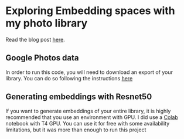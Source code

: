 # Exploring Embedding spaces with my photo library

Read the blog post [here](https://guillermoch.com/exploring-embedding-spaces-with-my-photo-library-c53bf23f35b9).

## Google Photos data
In order to run this code, you will need to download an export of your library. You can do so following the instructions
[here](https://takeout.google.com/)

## Generating embeddings with Resnet50
If you want to generate embeddings of your entire library, it is highly recommended that you use an environment with 
GPU. I did use a [Colab](https://colab.research.google.com/) notebook with T4 GPU. You can use it for free with some
availability limitations, but it was more than enough to run this project
 